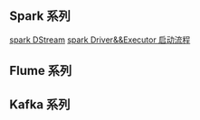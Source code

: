 ## Spark 系列
[spark DStream](https://github.com/y0908105023/wiki/wiki/spark-dstream)
[spark Driver&&Executor 启动流程](https://github.com/y0908105023/wiki/wiki/spark-executor-start)


## Flume 系列




## Kafka 系列
